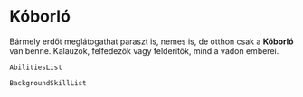 # Kóborló

Bármely erdőt meglátogathat paraszt is, nemes is, de otthon csak a **Kóborló** van benne. Kalauzok, felfedezők vagy felderítők, mind a vadon emberei.

`AbilitiesList`

`BackgroundSkillList`